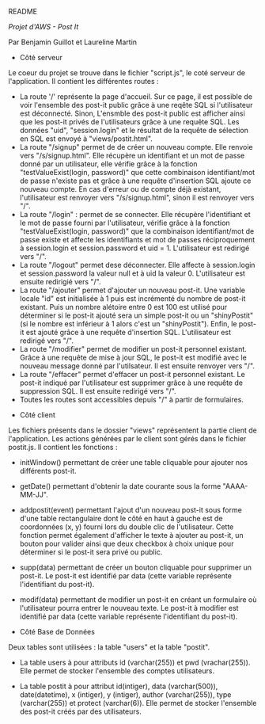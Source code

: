 README 


_Projet d'AWS - Post It_

Par Benjamin Guillot et Laureline Martin



* Côté serveur

Le coeur du projet se trouve dans le fichier "script.js", le coté serveur de l'application.
Il contient les différentes routes :
- La route '/' représente la page d'accueil. Sur ce page, il est possible de voir l'ensemble des post-it public grâce 
à une reqête SQL si l'utilisateur est déconnecté. Sinon, L'ensmble des post-it public est afficher ainsi que
les post-it privés de l'utilisateurs grâce à une requête SQL.
Les données "uid", "session.login" et le résultat de la requête de sélection en SQL est envoyé à "views/postit.html".
- La route "/signup" permet de de créer un nouveau compte. Elle renvoie vers "/s/signup.html". Elle récupère un 
identifiant et un mot de passe donné par un utilisateur, elle vérifie grâce à la fonction "testValueExist(login, password)"
que cette combinaison identifiant/mot de passe n'existe pas et grâce à une requête d'insertion SQL ajoute ce nouveau compte.
En cas d'erreur ou de compte déjà existant, l'utilisateur est renvoyer vers "/s/signup.html", sinon il est 
renvoyer vers "/".
- La route "/login" : permet de se connecter. Elle récupère l'identifiant et le mot de passe fourni par l'utilisateur,
vérifie grâce à la fonction "testValueExist(login, password)" que la combinaison identifiant/mot de passe existe et
affecte les identifiants et mot de passes réciproquement à session.login et session.password et uid = 1. L'utilisateur
est redirigé vers "/".
- La route "/logout" permet dese déconnecter. Elle affecte à session.login et session.password la valeur null et à uid la 
valeur 0. L'utilisateur est ensuite redirigié vers "/".
- La route "/ajouter" permet d'ajouter un nouveau post-it. Une variable locale "id" est initialisée à 1 puis est 
incrémenté du nombre de post-it existant. Puis un nombre alétoire entre 0 est 100 est utilisé pour déterminer si le post-it 
ajouté sera un simple post-it ou un "shinyPostit" (si le nombre est inférieur à 1 alors c'est un "shinyPostit"). Enfin,
le post-it est ajouté grâce à une requête d'insertion SQL. L'utilisateur est redirigé vers "/".
- La route "/modifier" permet de modifier un post-it personnel existant. Grâce à une requête de mise à jour SQL, le post-it est 
modifié avec le nouveau message donné par l'utilsateur. Il est ensuite renvoyer vers "/".
- La route "/effacer" permet d'effacer un post-it personnel existant. Le post-it indiqué par l'utilisateur est supprimer 
grâce à une requête de suppression SQL. Il est ensuite redirigé vers "/".
- Toutes les routes sont accessibles depuis "/" à partir de formulaires.


* Côté client

Les fichiers présents dans le dossier "views" représentent la partie client de l'application. 
Les actions générées par le client sont gérés dans le fichier postit.js. Il contient les fonctions :
* initWindow() permettant de créer une table cliquable pour ajouter nos différents post-it.
* getDate() permettant d'obtenir la date courante sous la forme "AAAA-MM-JJ".
* addpostit(event) permettant l'ajout d'un nouveau post-it sous forme d'une table rectangulaire dont le côté en haut à
gauche est de coordonnées (x, y) fourni lors du double clic de l'utilisateur. Cette fonction permet également d'afficher
le texte à ajouter au post-it, un bouton pour valider ainsi que deux checkbox à choix unique pour déterminer si le post-it
sera privé ou public.
* supp(data) permettant de créer un bouton cliquable pour supprimer un post-it. Le post-it est identifié par data 
(cette variable représente l'identifiant du post-it).
* modif(data) permettant de modifier un post-it en créant un formulaire où l'utilisateur pourra entrer le nouveau 
texte. Le post-it à modifier est identifié par data (cette variable représente l'identifiant du post-it).



* Côté Base de Données

Deux tables sont utilisées : la table "users" et la table "postit".
- La table users à pour attributs id (varchar(255)) et pwd (vrachar(255)). Elle permet de stocker l'ensemble des 
comptes utilisateurs. 
* La table postit à pour attribut id(intiger), data (varchar(500)), date(datetime), x (intiger), y (intiger), author 
(varchar(255)), type (varchar(255)) et protect (varchar(6)). Elle permet de stocker l'ensemble des post-it créés par des 
utilisateurs.

